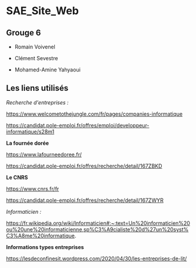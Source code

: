 # SAE_Site_Web

## Grouge 6

- Romain Voivenel

- Clément Sevestre

- Mohamed-Amine Yahyaoui

## Les liens utilisés

*Recherche d'entreprises :*

https://www.welcometothejungle.com/fr/pages/companies-informatique

https://candidat.pole-emploi.fr/offres/emploi/developpeur-informatique/s28m1

__La fournée dorée__

https://www.lafourneedoree.fr/

https://candidat.pole-emploi.fr/offres/recherche/detail/167ZBKD

__Le CNRS__

https://www.cnrs.fr/fr

https://candidat.pole-emploi.fr/offres/recherche/detail/167ZWYR

*Informaticien :*

https://fr.wikipedia.org/wiki/Informaticien#:~:text=Un%20informaticien%20ou%20une%20informaticienne,sp%C3%A9cialiste%20d%27un%20syst%C3%A8me%20informatique.

__Informations types entreprises__

https://lesdeconfinesit.wordpress.com/2020/04/30/les-entreprises-de-lit/